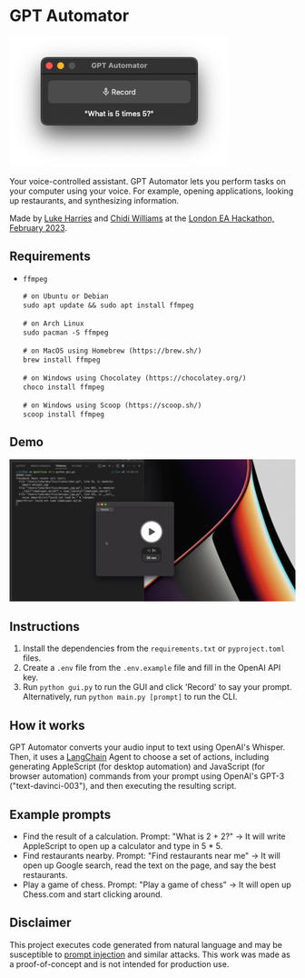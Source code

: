 # GPT Automator

![App](assets/app.png)

Your voice-controlled assistant. GPT Automator lets you perform tasks on your computer using your voice. For example, opening applications, looking up restaurants, and synthesizing information.

Made by [Luke Harries](https://harries.co/) and [Chidi Williams](https://chidiwilliams.com/) at
the [London EA Hackathon, February 2023](https://forum.effectivealtruism.org/events/gTSwA8RoGidjpLnf6/london-ea-hackathon).

## Requirements

* `ffmpeg`

   ```shell
   # on Ubuntu or Debian
   sudo apt update && sudo apt install ffmpeg

   # on Arch Linux
   sudo pacman -S ffmpeg

   # on MacOS using Homebrew (https://brew.sh/)
   brew install ffmpeg

   # on Windows using Chocolatey (https://chocolatey.org/)
   choco install ffmpeg

   # on Windows using Scoop (https://scoop.sh/)
   scoop install ffmpeg
   ```

## Demo

[![Demo](./demo.png)](https://www.loom.com/share/9a1bda3d62d8440e9193a79ff10dd291)

## Instructions

1. Install the dependencies from the `requirements.txt` or `pyproject.toml` files.
2. Create a `.env` file from the `.env.example` file and fill in the OpenAI API key.
3. Run `python gui.py` to run the GUI and click 'Record' to say your prompt. Alternatively,
   run `python main.py [prompt]`
   to run the CLI.

## How it works

GPT Automator converts your audio input to text using OpenAI's Whisper. Then, it uses a [LangChain](https://github.com/hwchase17/langchain) Agent to choose a set of actions, including generating AppleScript (for desktop automation) and
JavaScript (for browser automation) commands from your prompt using OpenAI's GPT-3 ("text-davinci-003"),
and then executing the resulting script.

## Example prompts

* Find the result of a calculation. Prompt: "What is 2 + 2?" -> It will write AppleScript to open up a calculator and type in 5 * 5.
* Find restaurants nearby. Prompt: "Find restaurants near me" -> It will open up Google search, read the text on the page, and say the best restaurants.
* Play a game of chess. Prompt: "Play a game of chess" -> It will open up Chess.com and start clicking around.

## Disclaimer

This project executes code generated from natural language and may be susceptible
to [prompt injection](https://en.wikipedia.org/wiki/Prompt_engineering#Prompt_injection) and similar
attacks. This work was made as a proof-of-concept and is not intended for production use.

